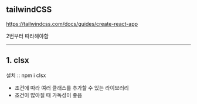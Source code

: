 ## tailwindCSS

https://tailwindcss.com/docs/guides/create-react-app

2번부터 따라해야함

---

## 1. clsx

설치 :: npm i clsx

- 조건에 따라 여러 클래스를 추가할 수 있는 라이브러리
- 조건이 많아질 때 가독성이 좋음